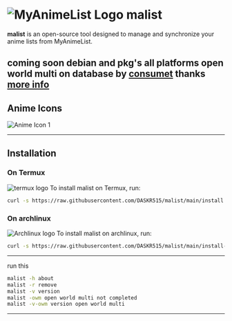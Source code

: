 # ![MyAnimeList Logo](https://raw.githubusercontent.com/DASKR515/malist/main/logo.jpg) malist

**malist** is an open-source tool designed to manage and synchronize your anime lists from MyAnimeList.

coming soon debian and pkg's all platforms 
open world multi on database by [consumet](https://github.com/consumet) thanks  [more info ](https://github.com/DASKR515/malist/tree/main/More-data)
---

## Anime Icons

![Anime Icon 1](https://raw.githubusercontent.com/DASKR515/malist/main/200w.gif)

---


## Installation

### On Termux
![termux logo](https://raw.githubusercontent.com/DASKR515/malist/main/Termux.png)
To install malist on Termux, run:

```bash
curl -s https://raw.githubusercontent.com/DASKR515/malist/main/install.sh | bash
```
### On archlinux 
![Archlinux logo](https://raw.githubusercontent.com/DASKR515/malist/main/Archlinux.png)
To install malist on archlinux, run:

```bash
curl -s https://raw.githubusercontent.com/DASKR515/malist/main/install-archlinux.sh | bash
```

---

run this 
```bash
malist -h about
malist -r remove
malist -v version
malist -owm open world multi not completed
malist -v-owm version open world multi 
```


---


